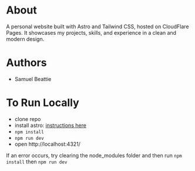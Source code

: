 # About
A personal website built with Astro and Tailwind CSS, hosted on CloudFlare Pages. It showcases my projects, skills, and experience in a clean and modern design.

# Authors
- Samuel Beattie

# To Run Locally

- clone repo
- install astro: [instructions here](https://docs.astro.build/en/install-and-setup/)
- `npm install`
- `npm run dev`
- open http://localhost:4321/

If an error occurs, try clearing the node_modules folder and then run `npm install` then `npm run dev`